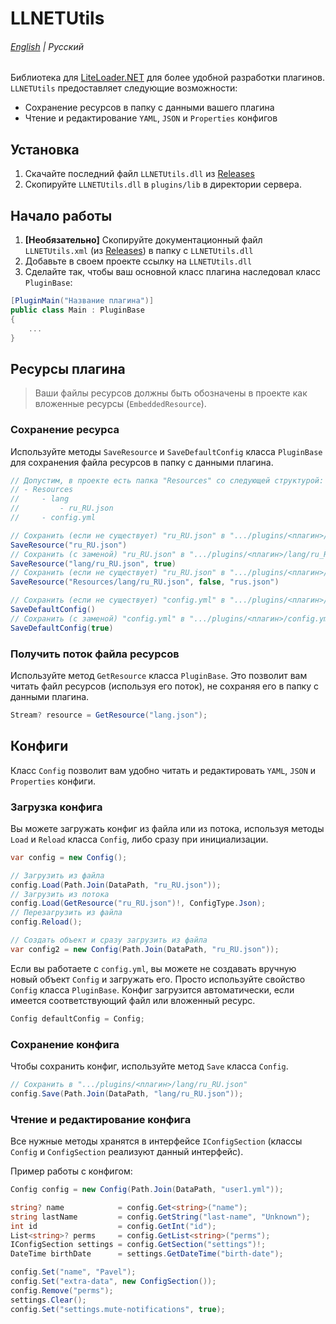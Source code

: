 ﻿# LLNETUtils

###### [English](README.md) | Русский

Библиотека для [LiteLoader.NET](https://github.com/LiteLDev/LiteLoader.NET) для более удобной разработки плагинов. `LLNETUtils` предоставляет следующие возможности:
- Сохранение ресурсов в папку с данными вашего плагина
- Чтение и редактирование `YAML`, `JSON` и `Properties` конфигов

## Установка

1. Скачайте последний файл `LLNETUtils.dll` из [Releases](https://github.com/S3v3Nice/LLNETUtils/releases)
2. Скопируйте `LLNETUtils.dll` в `plugins/lib` в директории сервера.

## Начало работы

1. **[Необязательно]** Скопируйте документационный файл `LLNETUtils.xml` (из [Releases](https://github.com/S3v3Nice/LLNETUtils/releases)) в папку с `LLNETUtils.dll`
2. Добавьте в своем проекте ссылку на `LLNETUtils.dll`
3. Сделайте так, чтобы ваш основной класс плагина наследовал класс `PluginBase`:

```csharp
[PluginMain("Название плагина")]
public class Main : PluginBase
{
    ...
}
```

## Ресурсы плагина

> Ваши файлы ресурсов должны быть обозначены в проекте как вложенные ресурсы (`EmbeddedResource`).

### Сохранение ресурса

Используйте методы `SaveResource` и `SaveDefaultConfig` класса `PluginBase` для сохранения файла ресурсов в папку с данными плагина.

```csharp
// Допустим, в проекте есть папка "Resources" со следующей структурой:
// - Resources
//     - lang
//         - ru_RU.json
//     - config.yml

// Сохранить (если не существует) "ru_RU.json" в ".../plugins/<плагин>/ru_RU.json"
SaveResource("ru_RU.json")
// Сохранить (с заменой) "ru_RU.json" в ".../plugins/<плагин>/lang/ru_RU.json"
SaveResource("lang/ru_RU.json", true)
// Сохранить (если не существует) "ru_RU.json" в ".../plugins/<плагин>/rus.json"
SaveResource("Resources/lang/ru_RU.json", false, "rus.json")

// Сохранить (если не существует) "config.yml" в ".../plugins/<плагин>/config.yml"
SaveDefaultConfig()
// Сохранить (с заменой) "config.yml" в ".../plugins/<плагин>/config.yml"
SaveDefaultConfig(true)
```

### Получить поток файла ресурсов

Используйте метод `GetResource` класса `PluginBase`. Это позволит вам читать файл ресурсов (используя его поток), не сохраняя его в папку с данными плагина.

```csharp
Stream? resource = GetResource("lang.json");
```

## Конфиги

Класс `Config` позволит вам удобно читать и редактировать `YAML`, `JSON` и `Properties` конфиги.

### Загрузка конфига

Вы можете загружать конфиг из файла или из потока, используя методы `Load` и `Reload` класса `Config`, либо сразу при инициализации.

```csharp
var config = new Config();

// Загрузить из файла
config.Load(Path.Join(DataPath, "ru_RU.json"));
// Загрузить из потока
config.Load(GetResource("ru_RU.json")!, ConfigType.Json);
// Перезагрузить из файла
config.Reload();

// Создать объект и сразу загрузить из файла
var config2 = new Config(Path.Join(DataPath, "ru_RU.json"));
```

Если вы работаете с `config.yml`, вы можете не создавать вручную новый объект `Config` и загружать его. 
Просто используйте свойство `Config` класса `PluginBase`. 
Конфиг загрузится автоматически, если имеется соответствующий файл или вложенный ресурс.

```csharp
Config defaultConfig = Config;
```

### Сохранение конфига

Чтобы сохранить конфиг, используйте метод `Save` класса `Config`.

```csharp
// Сохранить в ".../plugins/<плагин>/lang/ru_RU.json"
config.Save(Path.Join(DataPath, "lang/ru_RU.json"));
```

### Чтение и редактирование конфига

Все нужные методы хранятся в интерфейсе `IConfigSection` (классы `Config` и `ConfigSection` реализуют данный интерфейс).

Пример работы с конфигом:

```csharp
Config config = new Config(Path.Join(DataPath, "user1.yml"));

string? name            = config.Get<string>("name");
string lastName         = config.GetString("last-name", "Unknown");
int id                  = config.GetInt("id");
List<string>? perms     = config.GetList<string>("perms");
IConfigSection settings = config.GetSection("settings")!;
DateTime birthDate      = settings.GetDateTime("birth-date");

config.Set("name", "Pavel");
config.Set("extra-data", new ConfigSection());
config.Remove("perms");
settings.Clear();
config.Set("settings.mute-notifications", true);
```

